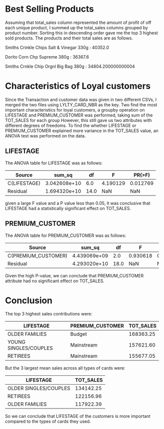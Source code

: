 # Best Selling Products
Assuming that total_sales column represented the amount of profit of off each unique product, I summed up the total_sales columns grouped by product number. Sorting this in descending order gave me the top  3 highest sold products.
The products and their total sales are as follows.

Smiths Crinkle Chips Salt & Vinegar 330g  :  40352.0 

Dorito Corn Chp     Supreme 380g  :  36367.6 

Smiths Crnkle Chip  Orgnl Big Bag 380g  :  34804.200000000004 

# Characteristics of Loyal customers
Since the Transaction and customer data was given in two different CSVs, I merged the two files using LYLTY_CARD_NBR as the key. 
Two find the most important characteristics for loyal customers, a groupby operation on LIFESTAGE and PREMIUM_CUSTOMER was performed, taking sum of the TOT_SALES for each group
However, this still gave us two attributes with different degrees of freedoms. To find the whether LIFESTAGE or PREMIUM_CUSTOMER explained more variance in the TOT_SALES value, an ANOVA test was performed on the data.

## LIFESTAGE
The ANOVA table for LIFESTAGE was as follows:

| Source         | sum_sq        | df  | F        | PR(>F)   |
|----------------|---------------|-----|----------|----------|
| C(LIFESTAGE)   | 3.042608e+10  | 6.0 | 4.190129 | 0.012769 |
| Residual       | 1.694320e+10  | 14.0| NaN      | NaN      |

given a large F value and a P value less than 0.05, it was conclusive that LIFESTAGE had a statistically significant effect on TOT_SALES.

## PREMIUM_CUSTOMER
The ANOVA table for PREMIUM_CUSTOMER was as follows:

| Source             | sum_sq        | df  | F        | PR(>F)   |
|--------------------|---------------|-----|----------|----------|
| C(PREMIUM_CUSTOMER)| 4.439069e+09  | 2.0 | 0.930618 | 0.412473 |
| Residual           | 4.293020e+10  | 18.0| NaN      | NaN      |

Given the high P-value, we can conclude that PREMIUM_CUSTOMER attribute had no significant effect on TOT_SALES.

# Conclusion
The top 3 highest sales contributions were:

| LIFESTAGE              | PREMIUM_CUSTOMER | TOT_SALES  |
|------------------------|------------------|------------|
| OLDER FAMILIES         | Budget           | 168363.25  |
| YOUNG SINGLES/COUPLES  | Mainstream       | 157621.60  |
| RETIREES               | Mainstream       | 155677.05  |

But the 3 largest mean sales across all types of cards were:

| LIFESTAGE              | TOT_SALES  |
|------------------------|------------|
| OLDER SINGLES/COUPLES  | 134142.25  |
| RETIREES               | 122156.96  |
| OLDER FAMILIES         | 117922.39  |

So we can conclude that LIFESTAGE of the customers is more important compared to the types of cards they used. 

